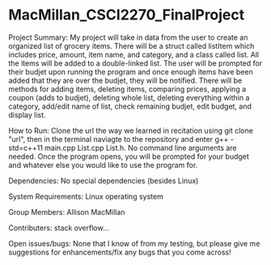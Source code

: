 # MacMillan_CSCI2270_FinalProject

Project Summary:
My project will take in data from the user to create an organized list of grocery items. There will be a struct called listItem which includes price, amount, item name, and category, and a class called list. All the items will be added to a double-linked list. The user will be prompted for their budjet upon running the program and once enough items have been added that they are over the budjet, they will be notified. There will be methods for adding items, deleting items, comparing prices, applying a coupon (adds to budjet), deleting whole list, deleting everything within a category, add/edit name of list, check remaining budjet, edit budget, and display list.

How to Run:
Clone the url the way we learned in recitation using git clone "url", then in the terminal naviagte to the repository and enter g++ -std=c++11 main.cpp List.cpp List.h. No command line arguments are needed. Once the program opens, you will be prompted for your budget and whatever else you would like to use the program for. 

Dependencies:
No special dependencies (besides Linux)

System Requirements:
Linux operating system

Group Members:
Allison MacMillan

Contributers:
stack overflow...

Open issues/bugs:
None that I know of from my testing, but please give me suggestions for enhancements/fix any bugs that you come across!
